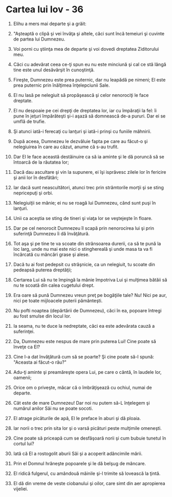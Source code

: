 # Cartea lui Iov - 36

1. Elihu a mers mai departe şi a grăit: 

2. "Aşteaptă o clipă şi vei învăţa şi altele, căci sunt încă temeiuri şi cuvinte de partea lui Dumnezeu. 

3. Voi porni cu ştiinţa mea de departe şi voi dovedi dreptatea Ziditorului meu. 

4. Căci cu adevărat ceea ce-ţi spun eu nu este minciună şi cal ce stă lângă tine este unul desăvârşit în cunoştinţă. 

5. Fireşte, Dumnezeu este prea puternic, dar nu leapădă pe nimeni; El este prea puternic prin înălţimea înţelepciunii Sale. 

6. El nu lasă pe nelegiuit să propăşească şi celor nenorociţi le face dreptate. 

7. El nu despoaie pe cei drepţi de dreptatea lor, iar cu împăraţii la fel: îi pune în jeţuri împărăteşti şi-i aşază să domnească de-a pururi. Dar ei se umflă de trufie. 

8. Şi atunci iată-i ferecaţi cu lanţuri şi iată-i prinşi cu funiile mâhnirii. 

9. După aceea, Dumnezeu le dezvăluie fapta pe care au făcut-o şi nelegiuirea în care au căzut, anume că s-au trufit. 

10. Dar El le face această destăinuire ca să ia aminte şi le dă poruncă să se întoarcă de la răutatea lor; 

11. Dacă dau ascultare şi vin la supunere, ei îşi isprăvesc zilele lor în fericire şi anii lor în desfătări; 

12. Iar dacă sunt neascultători, atunci trec prin strâmtorile morţii şi se sting nepricepuţi şi orbi. 

13. Nelegiuiţii se mânie; ei nu se roagă lui Dumnezeu, când sunt puşi în lanţuri. 

14. Unii ca aceştia se sting de tineri şi viaţa lor se veştejeşte în floare. 

15. Dar pe cel nenorocit Dumnezeu îl scapă prin nenorocirea lui şi prin suferinţă Dumnezeu îi dă învăţătură. 

16. Tot aşa şi pe tine te va scoate din strânsoarea durerii, ca să te pună la loc larg, unde nu mai este nici o stinghereală şi unde masa ta va fi încărcată cu mâncări grase şi alese. 

17. Dacă tu ai fost pedepsit cu străşnicie, ca un nelegiuit, tu scoate din pedeapsă puterea dreptăţii; 

18. Certarea Lui să nu te împingă la mânie împotriva Lui şi mulţimea bătăii să nu te scoată din calea cugetului drept. 

19. Era oare să pună Dumnezeu vreun preţ pe bogăţiile tale? Nu! Nici pe aur, nici pe toate mijloacele puterii pământeşti. 

20. Nu pofti noaptea (depărtării de Dumnezeu), căci în ea, popoare întregi au fost smulse din locul lor. 

21. Ia seama, nu te duce la nedreptate, căci ea este adevărata cauză a suferinţei. 

22. Da, Dumnezeu este nespus de mare prin puterea Lui! Cine poate să înveţe ca El? 

23. Cine I-a dat învăţătură cum să se poarte? Şi cine poate să-I spună: "Aceasta ai făcut-o rău?" 

24. Adu-ţi aminte şi preamăreşte opera Lui, pe care o cântă, în laudele lor, oamenii; 

25. Orice om o priveşte, măcar că o îmbrăţişează cu ochiul, numai de departe. 

26. Cât este de mare Dumnezeu! Dar noi nu putem să-L înţelegem şi numărul anilor Săi nu se poate socoti. 

27. El atrage picăturile de apă, El le preface în aburi şi dă ploaia. 

28. Iar norii o trec prin sita lor şi o varsă picături peste mulţimile omeneşti. 

29. Cine poate să priceapă cum se desfăşoară norii şi cum bubuie tunetul în cortul lui? 

30. Iată că El a rostogolit aburii Săi şi a acoperit adâncimile mării. 

31. Prin el Domnul hrăneşte popoarele şi le dă belşug de mâncare. 

32. El ridică fulgerul, cu amândouă mâinile şi-l trimite să lovească la ţintă. 

33. El dă din vreme de veste ciobanului şi oilor, care simt din aer apropierea vijeliei. 

